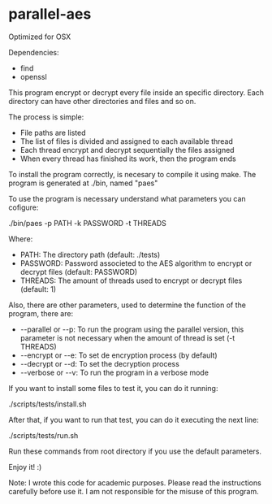 # parallel-aes

Optimized for OSX

Dependencies:
* find
* openssl

This program encrypt or decrypt every file inside an specific directory.
Each directory can have other directories and files and so on.

The process is simple:
* File paths are listed
* The list of files is divided and assigned to each available thread
* Each thread encrypt and decrypt sequentially the files assigned
* When every thread has finished its work, then the program ends

To install the program correctly, is necesary to compile it using make.
The program is generated at ./bin, named "paes"

To use the program is necessary understand what parameters you can cofigure:

./bin/paes -p PATH -k PASSWORD -t THREADS

Where:

* PATH: The directory path (default: ./tests)
* PASSWORD: Password associeted to the AES algorithm to encrypt or decrypt files (default: PASSWORD)
* THREADS: The amount of threads used to encrypt or decrypt files (default: 1)

Also, there are other parameters, used to determine the function of the program, there are:

* --parallel or --p: To run the program using the parallel version, this parameter is not necessary when the amount of thread is set (-t THREADS)
* --encrypt or --e: To set de encryption process (by default)
* --decrypt or --d: To set the decryption process
* --verbose or --v: To run the program in a verbose mode

If you want to install some files to test it, you can do it running:

./scripts/tests/install.sh

After that, if you want to run that test, you can do it executing the next line:

./scripts/tests/run.sh

Run these commands from root directory if you use the default parameters.

Enjoy it! :)

Note: I wrote this code for academic purposes. Please read the instructions carefully before use it.
I am not responsible for the misuse of this program.